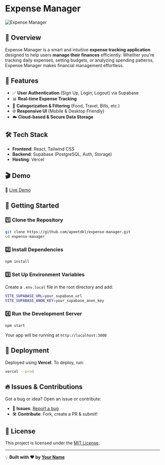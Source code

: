 # Expense Manager

![Expense Manager](https://trackmyspends.vercel.app/logo512.png)

## 🚀 Overview
Expense Manager is a smart and intuitive **expense tracking application** designed to help users **manage their finances** efficiently. Whether you're tracking daily expenses, setting budgets, or analyzing spending patterns, Expense Manager makes financial management effortless.

## 🌟 Features
- ✅ **User Authentication** (Sign Up, Login, Logout) via Supabase
- 📊 **Real-time Expense Tracking**
- 📅 **Categorization & Filtering** (Food, Travel, Bills, etc.)
- 🌐 **Responsive UI** (Mobile & Desktop Friendly)
- ☁️ **Cloud-based & Secure Data Storage**

## 🛠️ Tech Stack
- **Frontend**: React, Tailwind CSS
- **Backend**: Supabase (PostgreSQL, Auth, Storage)
- **Hosting**: Vercel

## 🎬 Demo
🔗 [Live Demo](https://trackmyspends.vercel.app)

## 🚀 Getting Started

### 1️⃣ Clone the Repository
```sh
git clone https://github.com/apeetdkl/expense-manager.git
cd expense-manager
```

### 2️⃣ Install Dependencies
```sh
npm install
```

### 3️⃣ Set Up Environment Variables
Create a `.env.local` file in the root directory and add:
```sh
VITE_SUPABASE_URL=your_supabase_url
VITE_SUPABASE_ANON_KEY=your_supabase_anon_key
```

### 4️⃣ Run the Development Server
```sh
npm start
```
Your app will be running at `http://localhost:3000`

## 🚀 Deployment
Deployed using **Vercel**. To deploy, run:
```sh
vercel --prod
```

## 🔥 Issues & Contributions
Got a bug or idea? Open an issue or contribute:
- 📌 **Issues**: [Report a bug](https://github.com/apeetdkl/expense-manager/issues)
- 🛠 **Contribute**: Fork, create a PR & submit!

## 📜 License
This project is licensed under the [MIT License](LICENSE).

---

💡 **Built with ❤️ by [Your Name](https://yourportfolio.com)**

